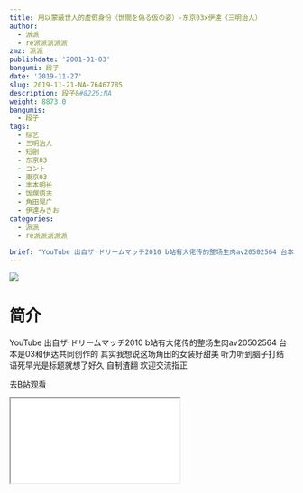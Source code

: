 ```yaml
---
title: 用以蒙蔽世人的虚假身份（世間を偽る仮の姿）-东京03x伊達（三明治人）
author:
  - 派派
  - re派派派派派
zmz: 派派
publishdate: '2001-01-03'
bangumi: 段子
date: '2019-11-27'
slug: 2019-11-21-NA-76467785
description: 段子&#8226;NA
weight: 8873.0
bangumis:
  - 段子
tags:
  - 综艺
  - 三明治人
  - 短剧
  - 东京03
  - コント
  - 東京03
  - 丰本明长
  - 饭塚悟志
  - 角田晃广
  - 伊達みきお
categories:
  - 派派
  - re派派派派派

brief: "YouTube 出自ザ·ドリームマッチ2010 b站有大佬传的整场生肉av20502564 台本是03和伊达共同创作的 其实我想说这场角田的女装好甜美 听力听到脑子打结 语死早光是标题就想了好久 自制渣翻 欢迎交流指正"
---
```

![](https://raw.githubusercontent.com/tcgriffith/owaraisite/master/static/tmpimg/1e14898270638643abc6dffd76119525aa154657.jpg.480.jpg)
# 简介  
YouTube 出自ザ·ドリームマッチ2010 
b站有大佬传的整场生肉av20502564
台本是03和伊达共同创作的 
其实我想说这场角田的女装好甜美
听力听到脑子打结 语死早光是标题就想了好久
自制渣翻 欢迎交流指正  

[去B站观看](https://www.bilibili.com/video/av76467785/)
<div class ="resp-container"><iframe class="testiframe" src="//player.bilibili.com/player.html?aid=76467785"", scrolling="no", allowfullscreen="true" > </iframe></div> 
